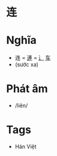 # 连

# Nghĩa
* 连 = [連](連.md) = [⻌](⻌.md) [车](车.md)
* (sước xa)

# Phát âm
* /liên/

# Tags
* Hán Việt

